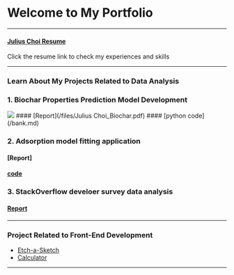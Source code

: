 # Welcome to My Portfolio

---

#### [Julius Choi Resume](/files/resume.pdf)
Click the resume link to check my experiences and skills

---
### Learn About My Projects Related to Data Analysis

<!--#### [Internal Blog Post Project](/bank.md)-->
### 1. Biochar Properties Prediction Model Development
<img src="images/charcoal.png?raw=true"/>
#### [Report](/files/Julius Choi_Biochar.pdf)
#### [python code](/bank.md)

### 2. Adsorption model fitting application
#### [Report]
#### [code](https://github.com/drspchoi/adsorption)


### 3. StackOverflow develoer survey data analysis
#### [Report](/files/Stack-Overflow-developer-survey-JC.pdf)
---
<!--
#### [Linked File Project](/files/Day 12 - 21 days to data.pdf)
<img src="images/Julius Choi.png?raw=true"/>
I am going to add my biochar project and some projects from IBM data analyst program.  

---
#### [External Link Project](https://www.linkedin.com/in/drspchoi)
[<img src="images/21 Days To Data Challenge What I've Learned Cover.png?raw=true"/>](https://www.linkedin.com/in/JuliusChoi)
I still have no idea what I would include here


---
#### [Education Project](https://www.linkedin.com/pulse/massachusetts-education-analysis-samantha-paul/)
[<img src="images/21 Days To Data Challenge What I've Learned Cover.png?raw=true"/>](https://www.linkedin.com/pulse/what-i-learned-21-days-data-avery-smith)
In this case study from Data Analytics Accelerator, I was prompted to analyze the State of Massachusetts education data. The main focuses were:
What schools are struggling the most?
How does class size affect college admission?
What are the top math schools in the state? 

---
-->
### Project Related to Front-End Development

- [Etch-a-Sketch](https://drspchoi.github.io/etch-a-sketch/)
- [Calculator](https://drspchoi.github.io/calculator/)
<!--
- [Project 3 Title](http://example.com/)
- [Project 4 Title](http://example.com/)
- [Project 5 Title](http://example.com/)
-->
---




